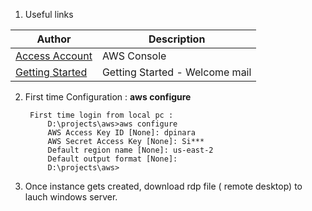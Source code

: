 1) Useful links

Author | Description
------------ | -------------
[Access Account](https://console.aws.amazon.com/billing/home?ref_=pe_1679150_132208640) | AWS Console|
[Getting Started](https://aws.amazon.com/documentation/gettingstarted/?sc_ichannel=EM&sc_icampaign=welcome_email_1&sc_icontent=getting_started_link&sc_iplace=welcome_email_1&sc_idetail=aws_resources&ref_=pe_1679150_132208640) | Getting Started - Welcome mail|

2) First time Configuration : **aws configure**

        First time login from local pc :
            D:\projects\aws>aws configure
            AWS Access Key ID [None]: dpinara
            AWS Secret Access Key [None]: Si***
            Default region name [None]: us-east-2
            Default output format [None]:
            D:\projects\aws>

3) Once instance gets created, download rdp file ( remote desktop) to lauch windows server.
